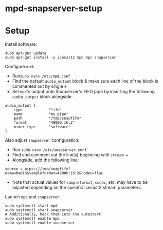 # mpd-snapserver-setup
# Setup
Install software:
```
sudo apt-get update
sudo apt-get install -y icecast2 mpd mpc snapserver
```
Configure `mpd`:
- Run`sudo nano /etc/mpd.conf`
- Find the default `audio_output` block & make sure each line of the
  block is commented out by single `#`
- Set `mpd`'s output onto Snapserver's FIFO pipe by inserting the
  following `audio_output` block alongside:
```
audio_output {
    type            "fifo"
    name            "my pipe"
    path            "/tmp/snapfifo"
    format          "48000:16:2"
    mixer_type      "software"
}
```

Also adjust `snapserver` configuration:
- Run `sudo nano /etc/snapserver.conf`
- Find and comment out the line(s) beginning with `stream =`
- Alongside, add the following line:
```
source = pipe:///tmp/snapfifo?name=Radio&sampleformat=48000:16:2&codec=flac
```
- Note that actual values for `sampleformat`, `codec`, etc. may have
  to be adjusted depending on the specific Icecast2 stream parameters.

Launch `mpd` and `snapserver`:
```
sudo systemctl start mpd
sudo systemctl start snapserver
# Additionally, hook them into the autostart
sudo systemctl enable mpd
sudo systemctl enable snapserver
```
